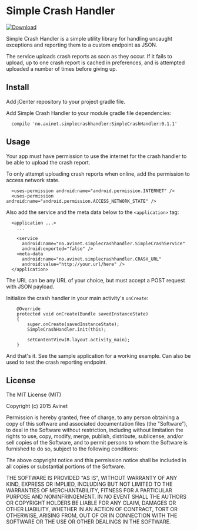 Simple Crash Handler
===

[ ![Download](https://api.bintray.com/packages/jnystad/maven/SimpleCrashHandler/images/download.svg) ](https://bintray.com/jnystad/maven/SimpleCrashHandler/_latestVersion)

Simple Crash Handler is a simple utility library for handling uncaught
exceptions and reporting them to a custom endpoint as JSON.

The service uploads crash reports as soon as they occur. If it fails to
upload, up to one crash report is cached in preferences, and is attempted
uploaded a number of times before giving up.

## Install

Add jCenter repository to your project gradle file.

Add Simple Crash Handler to your module gradle file dependencies:

```
  compile 'no.avinet.simplecrashhandler:SimpleCrashHandler:0.1.1'
```

## Usage

Your app must have permission to use the internet for the crash handler
to be able to upload the crash report.

To only attempt uploading crash reports when online, add the permission
to access network state.

```
  <uses-permission android:name="android.permission.INTERNET" />
  <uses-permission android:name="android.permission.ACCESS_NETWORK_STATE" />
```

Also add the service and the meta data below to the `<application>` tag:

```
  <application ...>
    ...

    <service
      android:name="no.avinet.simplecrashhandler.SimpleCrashService"
      android:exported="false" />
    <meta-data
      android:name="no.avinet.simplecrashhandler.CRASH_URL"
      android:value="http://your.url/here" />
  </application>
```

The URL can be any URL of your choice, but must accept a POST request
with JSON payload.

Initialize the crash handler in your main activity's `onCreate`:

```
    @Override
    protected void onCreate(Bundle savedInstanceState)
    {
        super.onCreate(savedInstanceState);
        SimpleCrashHandler.init(this);

        setContentView(R.layout.activity_main);
    }
```

And that's it. See the sample application for a working example. Can
also be used to test the crash reporting endpoint.

## License

The MIT License (MIT)

Copyright (c) 2015 Avinet

Permission is hereby granted, free of charge, to any person obtaining a copy
of this software and associated documentation files (the "Software"), to deal
in the Software without restriction, including without limitation the rights
to use, copy, modify, merge, publish, distribute, sublicense, and/or sell
copies of the Software, and to permit persons to whom the Software is
furnished to do so, subject to the following conditions:

The above copyright notice and this permission notice shall be included in
all copies or substantial portions of the Software.

THE SOFTWARE IS PROVIDED "AS IS", WITHOUT WARRANTY OF ANY KIND, EXPRESS OR
IMPLIED, INCLUDING BUT NOT LIMITED TO THE WARRANTIES OF MERCHANTABILITY,
FITNESS FOR A PARTICULAR PURPOSE AND NONINFRINGEMENT. IN NO EVENT SHALL THE
AUTHORS OR COPYRIGHT HOLDERS BE LIABLE FOR ANY CLAIM, DAMAGES OR OTHER
LIABILITY, WHETHER IN AN ACTION OF CONTRACT, TORT OR OTHERWISE, ARISING FROM,
OUT OF OR IN CONNECTION WITH THE SOFTWARE OR THE USE OR OTHER DEALINGS IN
THE SOFTWARE.
